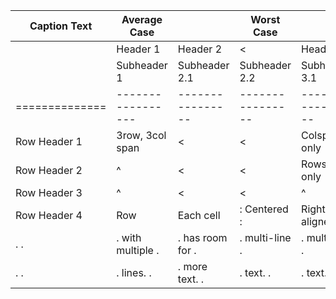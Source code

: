 | Caption Text   | Average Case      |                  | Worst Case       |                  |
| -------------- | ----------------- | ---------------- | ---------------- | ---------------- |
|                | Header 1          | Header 2         | <                | Header 3         |
|                | Subheader 1       | Subheader 2.1    | Subheader 2.2    | Subheader 3.1    |
| ============== | ----------------- | ---------------- | ---------------- | ---------------- |
| Row Header 1   | 3row, 3col span   | <                | <                | Colspan only     |
| Row Header 2   | ^                 | <                | <                | Rowspan only     |
| Row Header 3   | ^                 | <                | <                | ^                |
| Row Header 4   | Row               | Each cell        | : Centered :     | Right-aligned :  |
| . .            | . with multiple . | . has room for . | . multi-line .   | . multi-line .   |
| . .            | . lines. .        | . more text. .   | . text. .        | . text. .        |
